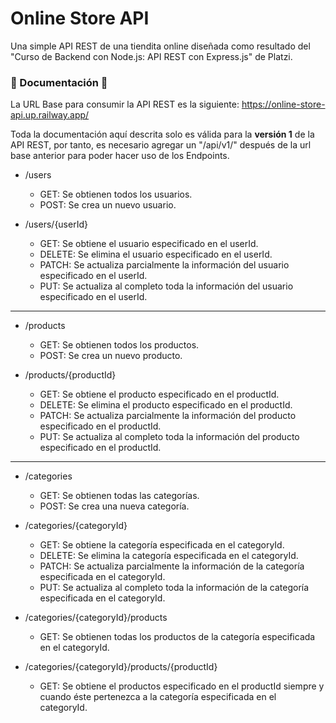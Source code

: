 # Online Store API
Una simple API REST de una tiendita online diseñada como resultado del "Curso de Backend con Node.js: API REST con Express.js" de Platzi.

### 📝 Documentación 📝
La URL Base para consumir la API REST es la siguiente: https://online-store-api.up.railway.app/

Toda la documentación aquí descrita solo es válida para la **versión 1** de la API REST, por tanto, es necesario agregar un "/api/v1/" después de la url base anterior para poder hacer uso de los Endpoints.

- /users
  - GET: Se obtienen todos los usuarios.
  - POST: Se crea un nuevo usuario.

- /users/{userId}
  - GET: Se obtiene el usuario especificado en el userId.
  - DELETE: Se elimina el usuario especificado en el userId.
  - PATCH: Se actualiza parcialmente la información del usuario especificado en el userId.
  - PUT: Se actualiza al completo toda la información del usuario especificado en el userId.

---

- /products
  - GET: Se obtienen todos los productos.
  - POST: Se crea un nuevo producto.

- /products/{productId}
  - GET: Se obtiene el producto especificado en el productId.
  - DELETE: Se elimina el producto especificado en el productId.
  - PATCH: Se actualiza parcialmente la información del producto especificado en el productId.
  - PUT: Se actualiza al completo toda la información del producto especificado en el productId.

---

- /categories
  - GET: Se obtienen todas las categorías.
  - POST: Se crea una nueva categoría.

- /categories/{categoryId}
  - GET: Se obtiene la categoría especificada en el categoryId.
  - DELETE: Se elimina la categoría especificada en el categoryId.
  - PATCH: Se actualiza parcialmente la información de la categoría especificada en el categoryId.
  - PUT: Se actualiza al completo toda la información de la categoría especificada en el categoryId.

- /categories/{categoryId}/products
  - GET: Se obtienen todas los productos de la categoría especificada en el categoryId.

- /categories/{categoryId}/products/{productId}
  - GET: Se obtiene el productos especificado en el productId siempre y cuando éste pertenezca a la categoría especificada en el categoryId.

